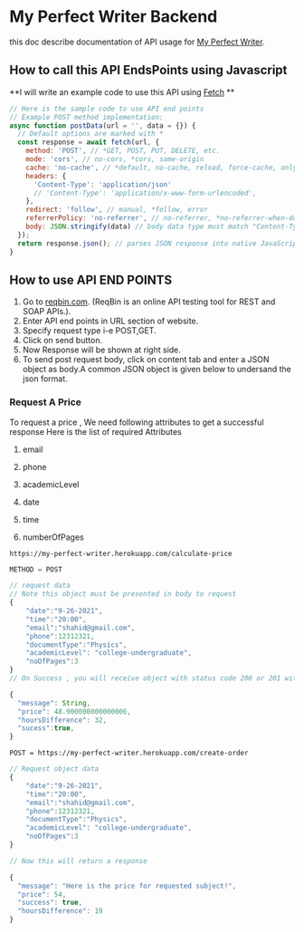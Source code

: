 # My Perfect Writer Backend

this doc describe documentation of API usage for [My Perfect Writer](https://www.myperfectwriter.net/).

## How to call this API EndsPoints using Javascript

**I will write an example code to use this API using [Fetch](https://developer.mozilla.org/en-US/docs/Web/API/Fetch_API/Using_Fetch) **

```javascript
// Here is the sample code to use API end points
// Example POST method implementation:
async function postData(url = '', data = {}) {
  // Default options are marked with *
  const response = await fetch(url, {
    method: 'POST', // *GET, POST, PUT, DELETE, etc.
    mode: 'cors', // no-cors, *cors, same-origin
    cache: 'no-cache', // *default, no-cache, reload, force-cache, only-if-cached
    headers: {
      'Content-Type': 'application/json'
      // 'Content-Type': 'application/x-www-form-urlencoded',
    },
    redirect: 'follow', // manual, *follow, error
    referrerPolicy: 'no-referrer', // no-referrer, *no-referrer-when-downgrade, origin, origin-when-cross-origin, same-origin, strict-origin, strict-origin-when-cross-origin, unsafe-url
    body: JSON.stringify(data) // body data type must match "Content-Type" header
  });
  return response.json(); // parses JSON response into native JavaScript objects
}

```
## How to use API END POINTS

1. Go to [reqbin.com](https://reqbin.com/). (ReqBin is an online API testing tool for REST and SOAP APIs.).
2. Enter API end points in URL section of website.
3. Specify request type i-e POST,GET.
4. Click on send button.
5. Now Response will be shown at right side.
6. To send post request body, click on content tab and enter a JSON object as body.A common JSON object is given below to undersand the json format.

### Request A Price

To request a price , We need following attributes to get a successful response 
Here is the list of required Attributes

1. email

2. phone

3. academicLevel

4. date

5. time

6. numberOfPages

```http
https://my-perfect-writer.herokuapp.com/calculate-price
```

```javascript
METHOD = POST
```

```javascript
// request data 
// Note this object must be presented in body to request 
{
    "date":"9-26-2021", 
    "time":"20:00", 
    "email":"shahid@gmail.com", 
    "phone":12312321, 
    "documentType":"Physics", 
    "academicLevel": "college-undergraduate",
    "noOfPages":3
}
// On Success , you will receive object with status code 200 or 201 with object like this 

{
  "message": String,
  "price": 48.900000000000006,
  "hoursDifference": 32,
  "sucess":true,
}

```

```http
POST = https://my-perfect-writer.herokuapp.com/create-order
```

```javascript
// Request object data 
{
    "date":"9-26-2021", 
    "time":"20:00", 
    "email":"shahid@gmail.com", 
    "phone":12312321, 
    "documentType":"Physics", 
    "academicLevel": "college-undergraduate",
    "noOfPages":3
}

// Now this will return a response

{
  "message": "Here is the price for requested subject!",
  "price": 54,
  "success": true,
  "hoursDifference": 19
}

```
